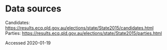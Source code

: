 # Data sources

Candidates: https://results.ecq.qld.gov.au/elections/state/State2015/candidates.html
Parties: https://results.ecq.qld.gov.au/elections/state/State2015/parties.html

Accessed 2020-01-19

